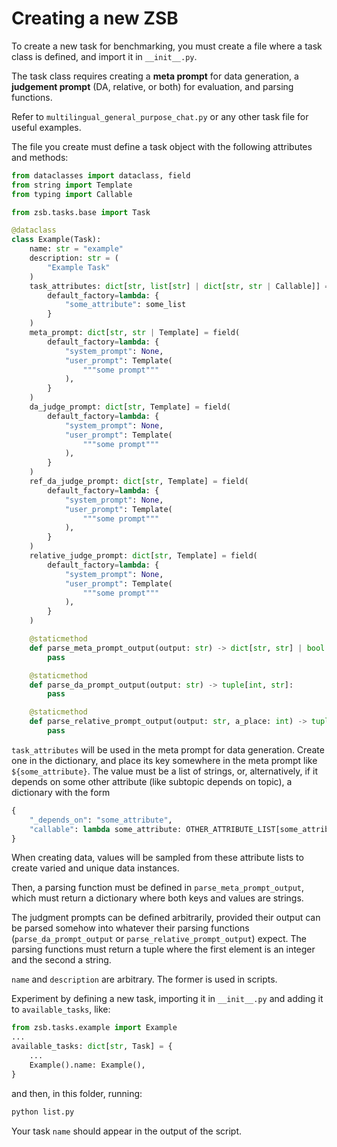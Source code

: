 # Creating a new ZSB
To create a new task for benchmarking, you must create a file where a task class is defined, and import it in `__init__.py`.

The task class requires creating a **meta prompt** for data generation, a **judgement prompt** (DA, relative, or both) for evaluation, and parsing functions.

Refer to `multilingual_general_purpose_chat.py` or any other task file for useful examples.

The file you create must define a task object with the following attributes and methods:

```python
from dataclasses import dataclass, field
from string import Template
from typing import Callable

from zsb.tasks.base import Task

@dataclass
class Example(Task):
    name: str = "example"
    description: str = (
        "Example Task"
    )
    task_attributes: dict[str, list[str] | dict[str, str | Callable]] = field(
        default_factory=lambda: {
            "some_attribute": some_list
        }
    )
    meta_prompt: dict[str, str | Template] = field(
        default_factory=lambda: {
            "system_prompt": None,
            "user_prompt": Template(
                """some prompt"""
            ),
        }
    )
    da_judge_prompt: dict[str, Template] = field(
        default_factory=lambda: {
            "system_prompt": None,
            "user_prompt": Template(
                """some prompt"""
            ),
        }
    )
    ref_da_judge_prompt: dict[str, Template] = field(
        default_factory=lambda: {
            "system_prompt": None,
            "user_prompt": Template(
                """some prompt"""
            ),
        }
    )
    relative_judge_prompt: dict[str, Template] = field(
        default_factory=lambda: {
            "system_prompt": None,
            "user_prompt": Template(
                """some prompt"""
            ),
        }
    )

    @staticmethod
    def parse_meta_prompt_output(output: str) -> dict[str, str] | bool:
        pass

    @staticmethod
    def parse_da_prompt_output(output: str) -> tuple[int, str]:
        pass

    @staticmethod
    def parse_relative_prompt_output(output: str, a_place: int) -> tuple[str, str]:
        pass
```

`task_attributes` will be used in the meta prompt for data generation. 
Create one in the dictionary, and place its key somewhere in the meta prompt like `${some_attribute}`. 
The value must be a list of strings, or, alternatively, if it depends on some other attribute (like subtopic depends on topic), a dictionary with the form 

```python
{
    "_depends_on": "some_attribute", 
    "callable": lambda some_attribute: OTHER_ATTRIBUTE_LIST[some_attribute]
}
```

When creating data, values will be sampled from these attribute lists to create varied and unique data instances.

Then, a parsing function must be defined in `parse_meta_prompt_output`, which must return a dictionary where both keys and values are strings.

The judgment prompts can be defined arbitrarily, provided their output can be parsed somehow into whatever their parsing functions (`parse_da_prompt_output` or `parse_relative_prompt_output`) expect. 
The parsing functions must return a tuple where the first element is an integer and the second a string.

`name` and `description` are arbitrary. The former is used in scripts.

Experiment by defining a new task, importing it in `__init__.py` and adding it to `available_tasks`, like:

```python
from zsb.tasks.example import Example
...
available_tasks: dict[str, Task] = {
    ...
    Example().name: Example(),
}
```

and then, in this folder, running:

```bash
python list.py
```

Your task `name` should appear in the output of the script.